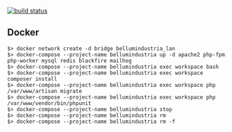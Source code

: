 [![build status](https://gitlab.com/bellum-industria/www/badges/master/build.svg)](https://gitlab.com/bellum-industria/www/commits/master)

## Docker

```shell
$> docker network create -d bridge bellumindustria_lan
$> docker-compose --project-name bellumindustria up -d apache2 php-fpm php-worker mysql redis blackfire mailhog
$> docker-compose --project-name bellumindustria exec workspace bash
$> docker-compose --project-name bellumindustria exec workspace composer install
$> docker-compose --project-name bellumindustria exec workspace php /var/www/artisan migrate
$> docker-compose --project-name bellumindustria exec workspace php /var/www/vendor/bin/phpunit
$> docker-compose --project-name bellumindustria stop
$> docker-compose --project-name bellumindustria rm
$> docker-compose --project-name bellumindustria rm -f
```
